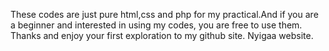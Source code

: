 These codes are just pure html,css and php for my practical.And if you are a beginner and interested in using my codes, you are free to use them.
Thanks and enjoy your first exploration to my github site.
Nyigaa website.
